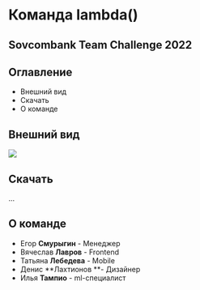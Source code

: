 # Команда lambda()

## **Sovcombank** Team Challenge 2022

## Оглавление

* Внешний вид
* Скачать
* О команде

## Внешний вид

![](https://s4.gifyu.com/images/ezgif.com-gif-maker2d82640b0ad2bd00.gif)

## Скачать

...

## О команде

* Егор **Смурыгин** - Менеджер
* Вячеслав **Лавров** - Frontend
* Татьяна **Лебедева** - Mobile
* Денис **Лахтионов **- Дизайнер
* Илья **Тампио** - ml-специалист

